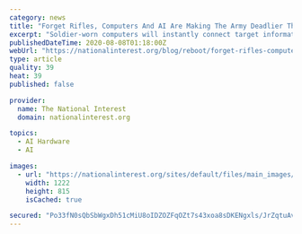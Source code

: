 ```yaml
---
category: news
title: "Forget Rifles, Computers And AI Are Making The Army Deadlier Than Ever"
excerpt: "Soldier-worn computers will instantly connect target information, drone feeds and enemy tracking data - among other things. Computers and sensors are already being woven into sold"
publishedDateTime: 2020-08-08T01:18:00Z
webUrl: "https://nationalinterest.org/blog/reboot/forget-rifles-computers-and-ai-are-making-army-deadlier-ever-166459"
type: article
quality: 39
heat: 39
published: false

provider:
  name: The National Interest
  domain: nationalinterest.org

topics:
  - AI Hardware
  - AI

images:
  - url: "https://nationalinterest.org/sites/default/files/main_images/47972175318_db8ba3b51a_k%20%281%29.jpg"
    width: 1222
    height: 815
    isCached: true

secured: "Po33fN0sQbSbWgxDh51cMiU8oIDZOZFqOZt7s43xoa8sDKENgxls/JrZqtuAvM5gQy93qEMN0RoMcywEqIAxIky71EFw5Pm7mUveAaa2eoIzr2Q6jphE2LFylE4opmSbltRW1B0zeT4WWjOVYBd4lfFPkhyeIasAoXwx7aYfnN9cHFe8qpsue/rCvaTaEZV4A4aWBFShy6omTmGFjneH1cVJROMCF9Fy7QoW4WaiCT2/HHccNfd9ZbMxymxcf52NwhRJyeKkMKKAVVPei/b6+eEMgniQwmVGxI+3OhvWiSZ0LncebS+E6cZ2BNnCEW+KJC9Tgb7U8GDTnhTWDbQJbw==;kJwb/CwQBOUe3bSHkXeOTw=="
---
```


